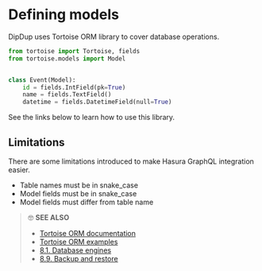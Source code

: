 # Defining models

DipDup uses Tortoise ORM library to cover database operations.

```python
from tortoise import Tortoise, fields
from tortoise.models import Model


class Event(Model):
    id = fields.IntField(pk=True)
    name = fields.TextField()
    datetime = fields.DatetimeField(null=True)
```

See the links below to learn how to use this library.

## Limitations

There are some limitations introduced to make Hasura GraphQL integration easier.

* Table names must be in snake_case
* Model fields must be in snake_case
* Model fields must differ from table name

> 🤓 **SEE ALSO**
>
> * [Tortoise ORM documentation](https://tortoise-orm.readthedocs.io/en/latest/)
> * [Tortoise ORM examples](https://tortoise-orm.readthedocs.io/en/latest/examples.html)
> * [8.1. Database engines](../deployment/database-engines.md)
> * [8.9. Backup and restore](../deployment/backups.md)